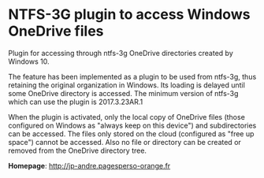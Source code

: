 NTFS-3G plugin to access Windows OneDrive files
===============================================

Plugin for accessing through ntfs-3g OneDrive directories
created by Windows 10.

The feature has been implemented as a plugin to be used from ntfs-3g, thus
retaining the original organization in Windows. Its loading is delayed
until some OneDrive directory is accessed. The minimum version of ntfs-3g
which can use the plugin is 2017.3.23AR.1

When the plugin is activated, only the local copy of OneDrive files (those
configured on Windows as "always keep on this device") and subdirectories
can be accessed. The files only stored on the cloud (configured as "free
up space") cannot be accessed. Also no file or directory can be created
or removed from the OneDrive directory tree.


**Homepage**: http://jp-andre.pagesperso-orange.fr

